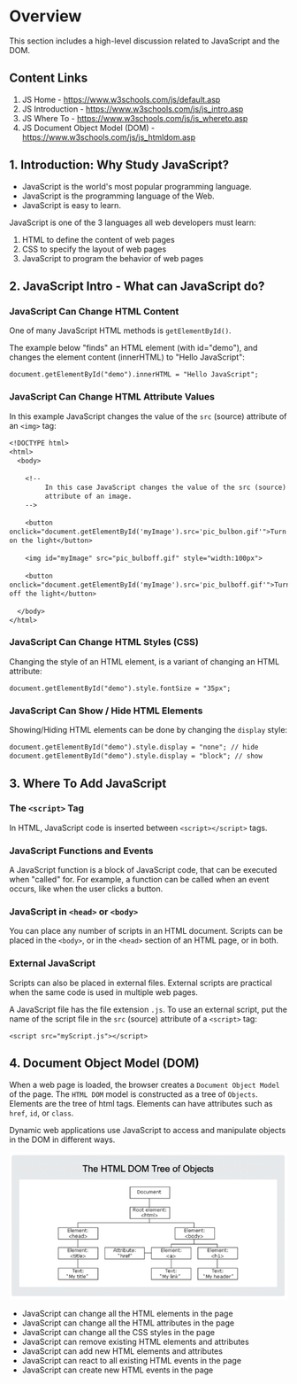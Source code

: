 # Overview

This section includes a high-level discussion related to JavaScript and the DOM.

## Content Links

1. JS Home - https://www.w3schools.com/js/default.asp
2. JS Introduction - https://www.w3schools.com/js/js_intro.asp
3. JS Where To - https://www.w3schools.com/js/js_whereto.asp
4. JS Document Object Model (DOM) - https://www.w3schools.com/js/js_htmldom.asp

## 1. Introduction: Why Study JavaScript?

- JavaScript is the world's most popular programming language.
- JavaScript is the programming language of the Web.
- JavaScript is easy to learn.

JavaScript is one of the 3 languages all web developers must learn:

1. HTML to define the content of web pages
2. CSS to specify the layout of web pages
3. JavaScript to program the behavior of web pages
    
## 2. JavaScript Intro - What can JavaScript do?

### JavaScript Can Change HTML Content

One of many JavaScript HTML methods is `getElementById()`.

The example below "finds" an HTML element (with id="demo"), and changes the element content (innerHTML) to "Hello JavaScript":
           
```
document.getElementById("demo").innerHTML = "Hello JavaScript";
```

### JavaScript Can Change HTML Attribute Values

In this example JavaScript changes the value of the `src` (source) attribute of an `<img>` tag:

```
<!DOCTYPE html>
<html>
  <body>

    <!-- 
         In this case JavaScript changes the value of the src (source) 
         attribute of an image.
    -->

    <button onclick="document.getElementById('myImage').src='pic_bulbon.gif'">Turn on the light</button>

    <img id="myImage" src="pic_bulboff.gif" style="width:100px">

    <button onclick="document.getElementById('myImage').src='pic_bulboff.gif'">Turn off the light</button>

  </body>
</html>
```

### JavaScript Can Change HTML Styles (CSS)

Changing the style of an HTML element, is a variant of changing an HTML attribute:
                                  
```
document.getElementById("demo").style.fontSize = "35px";
```

### JavaScript Can Show / Hide HTML Elements

Showing/Hiding HTML elements can be done by changing the `display` style:

```
document.getElementById("demo").style.display = "none"; // hide
document.getElementById("demo").style.display = "block"; // show
```

## 3. Where To Add JavaScript

### The `<script>` Tag

In HTML, JavaScript code is inserted between `<script></script>` tags.

### JavaScript Functions and Events

A JavaScript function is a block of JavaScript code, that can be executed when "called" for. For 
example, a function can be called when an event occurs, like when the user clicks a button.

### JavaScript in `<head>` or `<body>`

You can place any number of scripts in an HTML document. Scripts can be placed in the `<body>`, 
or in the `<head>` section of an HTML page, or in both.

### External JavaScript

Scripts can also be placed in external files. External scripts are practical when the same code 
is used in multiple web pages.

A JavaScript file has the file extension `.js`. To use an external script, put the name of the 
script file in the `src` (source) attribute of a `<script>` tag:

```
<script src="myScript.js"></script>
```

## 4. Document Object Model (DOM)


When a web page is loaded, the browser creates a `Document Object Model` of the page. The `HTML DOM` 
model is constructed as a tree of `Objects`. Elements are the tree of html tags. Elements can have 
attributes such as `href`, `id`, or `class`.

Dynamic web applications use JavaScript to access and manipulate objects in the DOM in different ways.
  
![HTML DOM](images/dom.png)

- JavaScript can change all the HTML elements in the page
- JavaScript can change all the HTML attributes in the page
- JavaScript can change all the CSS styles in the page
- JavaScript can remove existing HTML elements and attributes
- JavaScript can add new HTML elements and attributes
- JavaScript can react to all existing HTML events in the page
- JavaScript can create new HTML events in the page